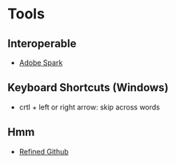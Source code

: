 # Tools

## Interoperable

- [Adobe Spark](https://spark.adobe.com/)

## Keyboard Shortcuts (Windows)

- crtl + left or right arrow: skip across words

## Hmm

- [Refined Github](https://github.com/sindresorhus/refined-github)
